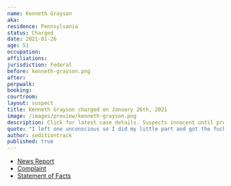 ```yaml
---
name: Kenneth Grayson
aka:
residence: Pennsylvania
status: Charged
date: 2021-01-26
age: 51
occupation:
affiliations:
jurisdiction: Federal
before: kenneth-grayson.png
after:
perpwalk:
booking:
courtroom:
layout: suspect
title: Kenneth Grayson charged on January 26th, 2021
image: /images/preview/kenneth-grayson.png
description: Click for latest case details. Suspects innocent until proven guilty.
quote: "I left one unconscious so I did my little part and got the fuck out before I got arrested"
author: seditiontrack
published: true
---
```


- [News Report](https://www.post-gazette.com/news/crime-courts/2021/01/26/Bridgeville-kenneth-grayson-charged-connection-Capitol-riot-insurrection/stories/202101260151)
- [Complaint](https://www.justice.gov/opa/page/file/1360506/download)
- [Statement of Facts](https://www.justice.gov/opa/page/file/1360506/download)
